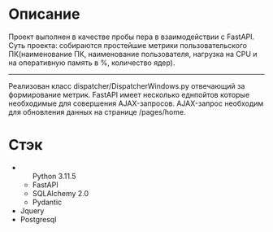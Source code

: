 <h1> Описание</h1>
Проект выполнен в качестве пробы пера в взаимодействии с FastAPI.<br>
Cуть проекта: собираются простейшие метрики пользовательского ПК(наименование ПК, наименование пользователя, нагрузка на CPU и на оперативную память в %, количество ядер).
<hr>
Реализован класс dispatcher/DispatcherWindows.py отвечающий за формирование метрик. FastAPI имеет несколько еднпойтов которые необходимые для совершения AJAX-запросов. AJAX-запрос необходим для обновления данных на странице /pages/home.
<br>


<h1>Стэк</h1>

<ul>
  <li><ul>Python 3.11.5</li>
    <li>FastAPI</li>
    <li> SQLAlchemy 2.0</li>
    <li> Pydantic</li>
  </ul>
  <li>Jquery</li>
  <li>Postgresql</li>
</ul>
